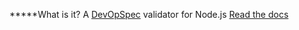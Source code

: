 *****What is it?
A [DevOpSpec](http://devopspec.com/) validator for Node.js
[Read the docs](https://rawgit.com/chrisdostert/NodejsDevOpSpecValidator/master/docs/index.html)
